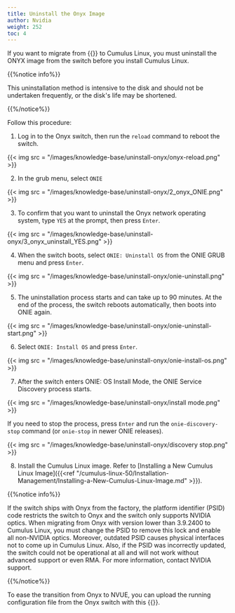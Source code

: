 ```yaml
---
title: Uninstall the Onyx Image
author: Nvidia
weight: 252
toc: 4
---
```


If you want to migrate from {{<exlink url="https://www.nvidia.com/en-us/networking/ethernet-switching/onyx/" text="Onyx">}} to Cumulus Linux, you must uninstall the ONYX image from the switch before you install Cumulus Linux.

{{%notice info%}}

This uninstallation method is intensive to the disk and should not be undertaken frequently, or the disk's life may be shortened.

{{%/notice%}}

Follow this procedure:

1. Log in to the Onyx switch, then run the `reload` command to reboot the switch.

{{< img src = "/images/knowledge-base/uninstall-onyx/onyx-reload.png" >}}

2. In the grub menu, select `ONIE`

{{< img src = "/images/knowledge-base/uninstall-onyx/2_onyx_ONIE.png" >}}

3. To confirm that you want to uninstall the Onyx network operating system, type `YES` at the prompt, then press `Enter`.

{{< img src = "/images/knowledge-base/uninstall-onyx/3_onyx_uninstall_YES.png" >}}

4. When the switch boots, select `ONIE: Uninstall OS` from the ONIE GRUB menu and press `Enter`.

{{< img src = "/images/knowledge-base/uninstall-onyx/onie-uninstall.png" >}}

5. The uninstallation process starts and can take up to 90 minutes. At the end of the process, the switch reboots automatically, then boots into ONIE again.

{{< img src = "/images/knowledge-base/uninstall-onyx/onie-uninstall-start.png" >}}

6. Select `ONIE: Install OS` and press `Enter`.

{{< img src = "/images/knowledge-base/uninstall-onyx/onie-install-os.png" >}}

7. After the switch enters ONIE: OS Install Mode, the ONIE Service Discovery process starts.

{{< img src = "/images/knowledge-base/uninstall-onyx/install mode.png" >}}

If you need to stop the process, press `Enter` and run the `onie-discovery-stop` command (or `onie-stop` in newer ONIE releases).

{{< img src = "/images/knowledge-base/uninstall-onyx/discovery stop.png" >}}

8. Install the Cumulus Linux image. Refer to [Installing a New Cumulus Linux Image]({{<ref "/cumulus-linux-50/Installation-Management/Installing-a-New-Cumulus-Linux-Image.md" >}}).

{{%notice info%}}

If the switch ships with Onyx from the factory, the platform identifier (PSID) code restricts the switch to Onyx and the switch only supports NVIDIA optics. When migrating from Onyx with version lower than 3.9.2400 to Cumulus Linux, you must change the PSID to remove this lock and enable all non-NVIDIA optics. Moreover, outdated PSID causes physical interfaces not to come up in Cumulus Linux. Also, if the PSID was incorrectly updated, the switch could not be operational at all and will not work without advanced support or even RMA. For more information, contact NVIDIA support.

{{%/notice%}}

To ease the transition from Onyx to NVUE, you can upload the running configuration file from the Onyx switch with this {{<exlink url="https://air.nvidia.com/migrate/" text="NVUE Migration Tool">}}.

<!--


## Advanced Uninstallation Procedure

Another method of Onyx NOS uninstallation is by re-installing ONIE using the *ONIE: Rescue* or *ONIE: Embed ONIE* mode.

{{%notice info%}}

Make sure to involve NVIDIA support or professional services for assistance to perform this method. 

{{%/notice%}}

Follow steps 1-3 showen above. 

4. Select `ONIE: Rescue` or `ONIE: Embed ONIE`. These two options will allow you to re-install ONIE on the switch using the onie-updater file. 

{{< img src = "/images/knowledge-base/uninstall-onyx/4_onyx_ONIE_rescue.png" >}}

{{< img src = "/images/knowledge-base/uninstall-onyx/4_onyx_ONIE_embed.png" >}}

{{%notice note%}}

Place the onie-updater file on a local HTTP/FTP/TFTP server or on the switch itself.

{{%/notice%}}

5. Run the `onie-self-update` with `-e` flag to embed ONIE in the hard disk and select the *onie-updater* file to re-install ONIE.
```
ONIE:/ # onie-self-update -e [path to onie-updater]
```
e.g. 
```
ONIE:/ # onie-self-update -e http://10.1.0.250/onie-updater-x86
ONIE:/ # onie-self-update -e /tmp/onie-updater
```
Once ONIE re-installed and the switch rebooted, continue with steps 6-8 showen above.

-->






